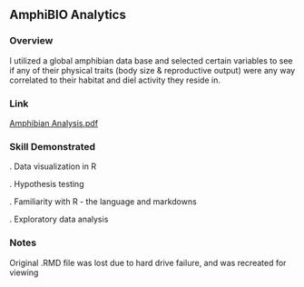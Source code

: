 ## AmphiBIO Analytics
###  Overview 
I utilized a global amphibian data base and selected certain variables to see if any of their physical traits (body size & reproductive output) were any way correlated to their habitat and diel activity they reside in. 

### Link
[Amphibian Analysis.pdf](https://github.com/kekevin12/Statistical-Analysis-in-R---AmphiBIO/blob/main/Amphibian%20Analysis.pdf)

### Skill Demonstrated 
. Data visualization in R 

. Hypothesis testing 

. Familiarity with R - the language and markdowns 

. Exploratory data analysis

### Notes
Original .RMD file was lost due to hard drive failure, and was recreated for viewing
